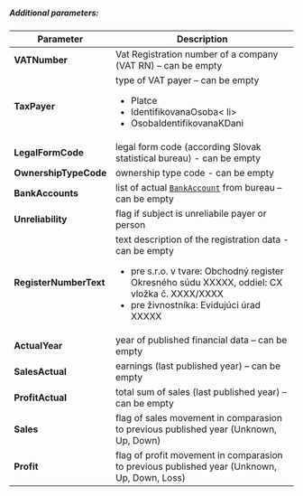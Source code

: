 ##### Additional parameters:
| Parameter | Description |
| ----------- | ----------- |
| **VATNumber** | Vat Registration number of a company (VAT RN) – can be empty  |
| **TaxPayer** | type of VAT payer  – can be empty <ul><li>Platce</li><li>IdentifikovanaOsoba< li><li>OsobaIdentifikovanaKDani</li></ul>|
| **LegalFormCode** | legal form code (according Slovak statistical bureau) - can be empty |
| **OwnershipTypeCode** |  ownership type code  - can be empty |
| **BankAccounts** | list of actual [`BankAccount`](#BankAccount) from bureau – can be empty |
| **Unreliability** | flag if subject is unreliabile payer or person|
| **RegisterNumberText** | text description of the registration data - can be empty <ul><li>pre s.r.o. v tvare: Obchodný register Okresného súdu XXXXX, oddiel: CX vložka č. XXXX/XXXX</li><li>pre živnostníka: Evidujúci úrad XXXXX</li></ul>|
| **ActualYear**| year of published financial data – can be empty |
| **SalesActual**| earnings (last published year) – can be empty |
| **ProfitActual**| total sum of sales (last published year) – can be empty |
| **Sales**| flag of sales movement in comparasion to previous published year  (Unknown, Up, Down) |
| **Profit**| flag of profit movement in comparasion to previous published year (Unknown, Up, Down, Loss) |
